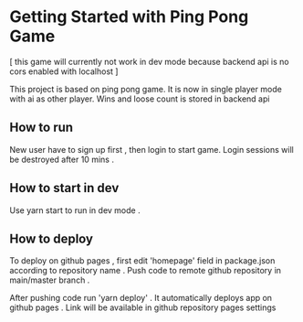 # Getting Started with Ping Pong Game

[ this game will currently not work in dev mode because backend api is no cors enabled with localhost ]

This project is based on ping pong game. It is now in single player mode with ai as other player. Wins and loose 
count is stored in backend api 

## How to run


New user have to sign up first , then login to start game. Login sessions will be destroyed after 10 mins .


## How to start in dev


Use yarn start to run in dev mode .

## How to deploy


To deploy on github pages , first edit 'homepage' field in 
package.json according to repository name . Push code to remote github repository in main/master branch .

After pushing code run 'yarn deploy' . It automatically deploys app on github pages . Link will be available in
github repository pages settings







